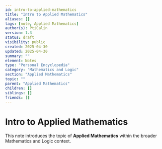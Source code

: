 ```yaml
---
id: intro-to-applied-mathematics
title: "Intro to Applied Mathematics"
aliases: []
tags: [note, Applied Mathematics]
author(s): PtiCalin
version: 1.3
status: draft
visibility: public
created: 2025-04-30
updated: 2025-04-30
summary: ""
element: Notes
type: "Personal Encyclopedia"
category: "Mathematics and Logic"
section: "Applied Mathematics"
topic: ""
parent: "Applied Mathematics"
children: []
siblings: []
friends: []
---
```

# Intro to Applied Mathematics

This note introduces the topic of **Applied Mathematics** within the broader Mathematics and Logic context.
